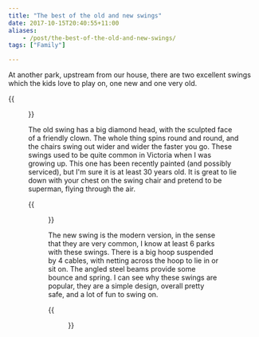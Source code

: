 ```yaml
---
title: "The best of the old and new swings"
date: 2017-10-15T20:40:55+11:00
aliases:
    - /post/the-best-of-the-old-and-new-swings/
tags: ["Family"]

---
```



At another park, upstream from our house, there are two excellent swings which the kids love to play on, one new and one very old.

{{<figure src="/images/both_swings.svg" >}}

The old swing has a big diamond head, with the sculpted face of a friendly clown. The whole thing spins round and round, and the chairs swing out wider and wider the faster you go. These swings used to be quite common in Victoria when I was growing up. This one has been recently painted (and possibly serviced), but I'm sure it is at least 30 years old. It is great to lie down with your chest on the swing chair and pretend to be superman, flying through the air.

{{<figure src="/images/old_swing.svg" >}}

The new swing is the modern version, in the sense that they are very common, I know at least 6 parks with these swings. There is a big hoop suspended by 4 cables, with netting across the hoop to lie in or sit on. The angled steel beams provide some bounce and spring. I can see why these swings are popular, they are a simple design, overall pretty safe, and a lot of fun to swing on.


{{<figure src="/images/new_swing.svg" >}}

